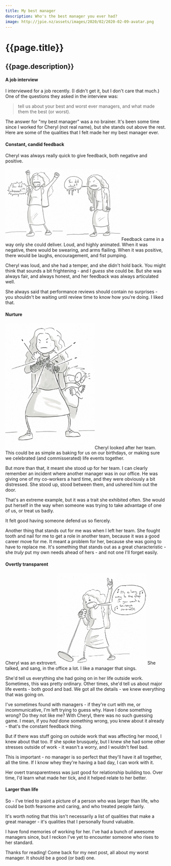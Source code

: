 ```yaml
---
title: My best manager
description: Who's the best manager you ever had?
image: http://jpie.nz/assets/images/2020/02/2020-02-09-avatar.png
---
```

# {{page.title}}
## {{page.description}}

#### A job interview

I interviewed for a job recently. (I didn't get it, but I don't care that much.)
One of the questions they asked in the interview was:
> tell us about your best and worst ever managers, and what made them the best (or worst).

The answer for "my best manager" was a no brainer.
It's been some time since I worked for Cheryl (not real name), but she stands out above the rest.
Here are some of the qualities that I felt made her my best manager ever.

#### Constant, candid feedback
Cheryl was always really quick to give feedback, both negative and positive.

<img src="/assets/images/2020/02/2020-02-09-02.png" class="right" width="180px" style="margin-left:0px"><img src="/assets/images/2020/02/2020-02-09-01.png" class="right" width="180px" style="margin-right:0px"> Feedback came in a way only she could deliver. Loud, and highly animated.
When it was negative, there would be swearing, and arms flailing.
When it was positive, there would be laughs, encouragement, and fist pumping.

Cheryl was loud, and she had a temper, and she didn't hold back.
You might think that sounds a bit frightening - and I _guess_ she could be. But she was always fair, and always honest, and her feedback was always articulated well.

She always said that performance reviews should contain no surprises - you shouldn't be waiting until review time to know how you're doing. I liked that.

#### Nurture
<img src="/assets/images/2020/02/2020-02-09-03.png" class="left" width="280px">Cheryl looked after her team.
This could be as simple as baking for us on our birthdays, or making sure we celebrated (and commisserated) life events together.

But more than that, it meant she stood up for her team.
I can clearly remember an incident where another manager was in our office. He was giving one of my co-workers a hard time, and they were obviously a bit distressed.
She stood up, stood between them, and ushered him out the door.

That's an extreme example, but it was a trait she exhibited often.
She would put herself in the way when someone was trying to take advantage of one of us, or treat us badly.

It felt good having someone defend us so fiercely.

Another thing that stands out for me was when I left her team. She fought tooth and nail for me to get a role in another team, because it was a good career move for me.
It meant a problem for her, because she was going to have to replace me.
It's something that stands out as a great characteristic - she _truly_ put my own needs ahead of hers - and not one I'll forget easily.

#### Overtly transparent
Cheryl was an extrovert.<img src="/assets/images/2020/02/2020-02-09-04.png" class="right" width="280px">
She talked, and sang, in the office a lot. I like a manager that sings.

She'd tell us everything she had going on in her life outside work. Sometimes, this was pretty ordinary. Other times, she'd tell us about major life events - both good and bad.
We got all the details - we knew everything that was going on.

I've sometimes found with managers - if they're curt with me, or incommunicative, I'm left trying to guess why.
Have I done something wrong? Do they not like me?
With Cheryl, there was no such guessing game. I mean, if you _had_ done something wrong, you knew about it already - that's the constant feedback thing.

But if there was stuff going on outside work that was affecting her mood, I knew about that too. If she spoke brusquely, but I knew she had some other stresses outside of work - it wasn't a worry, and I wouldn't feel bad. 

This is important - no manager is so perfect that they'll have it all together, all the time. If I know whey they're having a bad day, I can work with it.

Her overt transparentness was just good for relationship building too. Over time, I'd learn what made her tick, and it helped relate to her better.

#### Larger than life

So - I've tried to paint a picture of a person who was larger than life, who could be both fearsome and caring, and who treated people fairly.

It's worth noting that this isn't necessarily a list of qualities that make a great manager - it's qualities that I personally found valuable.

I have fond memories of working for her. I've had a bunch of awesome managers since, but I reckon I've yet to encounter someone who rises to her standard.

Thanks for reading! Come back for my next post, all about my worst manager. It should be a good (or bad) one.